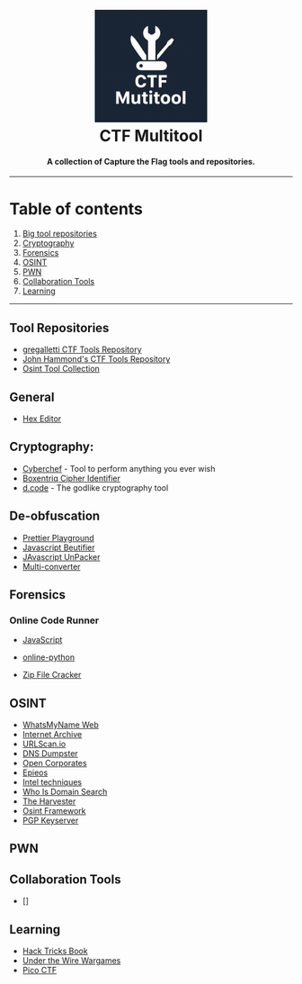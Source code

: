 <h1 align="center">
  <br>
  <a href="https://github.com/OlsonTyler0/ctf-multitool"><img src="images/logo.png" alt="CTF Multitool" width="200"></a>
  <br>
  CTF Multitool
  <br>
</h1>

<h4 align="center">A collection of Capture the Flag tools and repositories.</h4>

-------------------

# Table of contents
1. [Big tool repositories](#tool-repositories)
2. [Cryptography](#cryptography)
3. [Forensics](#forensics)
4. [OSINT](#OSINT)
5. [PWN](#pwn)
6. [Collaboration Tools](#collaboration-tools)
7. [Learning](#learning)

--------------------

## Tool Repositories
- [gregalletti CTF Tools Repository](https://github.com/gregalletti/CTF_tools)
- [John Hammond's CTF Tools Repository](https://github.com/JohnHammond/ctf-katana)
- [Osint Tool Collection](https://cipher387.github.io/osint_stuff_tool_collection/)

## General
- [Hex Editor](https://hexed.it/)

## Cryptography:
- [Cyberchef](https://gchq.github.io/CyberChef/) - Tool to perform anything you ever wish
- [Boxentriq Cipher Identifier](https://www.boxentriq.com/code-breaking/cipher-identifier)
- [d.code](https://www.dcode.fr/en) - The godlike cryptography tool

## De-obfuscation
- [Prettier Playground](https://prettier.io/playground/)
- [Javascript Beutifier](https://beautifier.io/)
- [JAvascript UnPacker](https://matthewfl.com/unPacker.html)
- [Multi-converter](https://www.rapidtables.com/convert/number/ascii-hex-bin-dec-converter.html)

## Forensics
### Online Code Runner
- [JavaScript](https://jsconsole.com/)
- [online-python](https://www.online-python.com/)

- [Zip File Cracker](https://passwordrecovery.io/zip-file-password-removal/)


## OSINT
- [WhatsMyName Web](https://whatsmyname.app/)
- [Internet Archive](https://whatsmyname.app/)
- [URLScan.io](https://urlscan.io/)
- [DNS Dumpster](https://dnsdumpster.com/)
- [Open Corporates](https://opencorporates.com/)
- [Epieos](https://epieos.com/)
- [Intel techniques](https://inteltechniques.com/tools/index.html)
- [Who Is Domain Search](https://who.is/)
- [The Harvester](https://github.com/laramies/theHarvester)
- [Osint Framework](https://osintframework.com/)
- [PGP Keyserver](https://keyserver.ubuntu.com/)

## PWN

## Collaboration Tools
- []
## Learning
- [Hack Tricks Book](https://book.hacktricks.wiki/en/index.html)
- [Under the Wire Wargames](https://underthewire.tech/wargames)
- [Pico CTF](https://picoctf.org/)